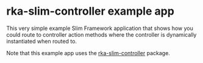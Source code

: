 # rka-slim-controller example app

This very simple example Slim Framework application that shows how you could
route to controller action methods where the controller is dynamically
instantiated when routed to.

Note that this example app uses the [rka-slim-controller][1] package.


[1]: https://github.com/akrabat/rka-slim-controller
